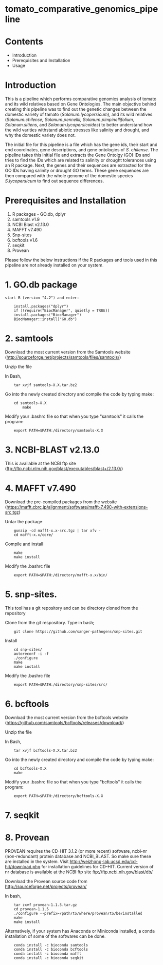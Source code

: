 # tomato_comparative_genomics_pipeline
# Contents
* Introduction
* Prerequisites and Installation
* Usage

# Introduction
This is a pipeline which performs comparative genomics analysis of tomato and its wild relatives based on Gene Ontologies.
The main objective behind creating this pipeline was to find out the genetic changes between the domestic variety of tamato (_Solanum.lycopersicum_), and its wild relatives (_Solanum.chilense, Solanum.pennellii, Solanum.pimpinellifolium, Solanum.sitiens_, and _Solanum.lycopersicoides_) to better understand how the wild varities withstand abiotic stresses like salinity and drought, and why the domestic variety does not.

The initial file for this pipeline is a file which has the gene ids, their start and end coordinates, gene descriptions, and gene ontologies of _S. chilense_. The pipeline takes this initial file and extracts the Gene Ontolgy (GO) IDs and tries to find the IDs which are related to salinity or drought tolerances using an R package. Next, the genes and their sequences are extracted for the GO IDs having salinity or drought GO terms. These gene sequences are then compared with the whole genome of the domestic species _S.lycopersicum_ to find out sequence differences. 

# Prerequisites and Installation
1. R packages - GO.db, dplyr
2. samtools v1.9
3. NCBI Blast v2.13.0
4. MAFFT v7.490 
5. Snp-sites
6. bcftools v1.6 
7. seqkit
8. Provean 

Please follow the below instructions if the R packages and tools used in this pipeline are not already installed on your system.

# 1. GO.db package

    start R (version "4.2") and enter:

        install.packages("dplyr")
        if (!require("BiocManager", quietly = TRUE))
        install.packages("BiocManager")
        BiocManager::install("GO.db")

# 2. samtools

Download the most current version from the Samtools website (http://sourceforge.net/projects/samtools/files/samtools/) 
    
Unzip the file  
    
In Bash,

		tar xvjf samtools-X.X.tar.bz2  
        
Go into the newly created directory and compile the code by typing make: 
    
		cd samtools-X.X     
        	make     
        
Modify your .bashrc file so that when you type "samtools" it calls the program: 
    
		export PATH=$PATH:/directory/samtools-X.X
        
# 3. NCBI-BLAST v2.13.0

This is available at the NCBI ftp site (ftp://ftp.ncbi.nlm.nih.gov/blast/executables/blast+/2.13.0/)

# 4. MAFFT v7.490

Download the pre-compiled packages from the website (https://mafft.cbrc.jp/alignment/software/mafft-7.490-with-extensions-src.tgz)
    
Untar the package  
    
 		gunzip -cd mafft-x.x-src.tgz | tar xfv -      
     	cd mafft-x.x/core/   
        
Compile and install 
    
     	make       
     	make install  
        
Modify the .bashrc file 
    
     	export PATH=$PATH:/directory/mafft-x.x/bin/     
        
# 5. snp-sites. 

This tool has a git repository and can be directory cloned from the repository

Clone from the git respository. Type in bash;  

		git clone https://github.com/sanger-pathogens/snp-sites.git   
        
Install  
    
    	cd snp-sites/      
    	autoreconf -i -f      
    	./configure      
    	make      
    	make install  
        
Modify the .bashrc file  
    
    	export PATH=$PATH:/directory/snp-sites/src/  
        
# 6. bcftools

Download the most current version from the bcftools website (https://github.com/samtools/bcftools/releases/download/)
    
Unzip the file  
    
In Bash,
    
		tar xvjf bcftools-X.X.tar.bz2  
        
Go into the newly created directory and compile the code by typing make: 
    
    	cd bcftools-X.X     
    	make     
        
Modify your .bashrc file so that when you type "bcftools" it calls the program: 
    
    	export PATH=$PATH:/directory/bcftools-X.X

# 7. seqkit

# 8. Provean

PROVEAN requires the CD-HIT 3.1.2 (or more recent) software, ncbi-nr (non-redundant) protein database and NCBI_BLAST. So make sure these are installed in the system.
Visit http://weizhong-lab.ucsd.edu/cd-hit/download.php for installation guidelines for CD-HIT.
Current version of nr database is available at the NCBI ftp site ftp://ftp.ncbi.nih.gov/blast/db/

Download the Provean source code from http://sourceforge.net/projects/provean/

In bash,

		tar zxvf provean-1.1.5.tar.gz
		cd provean-1.1.5
		./configure --prefix=/path/to/where/provean/to/be/installed
		make
		make install
	

Alternatively, if your system has Anaconda or Miniconda installed, a conda installation of some of the softwares can be done. 

   		conda install -c bioconda samtools
   		conda install -c bioconda bcftools
   		conda install -c bioconda mafft
   		conda install -c bioconda seqkit
